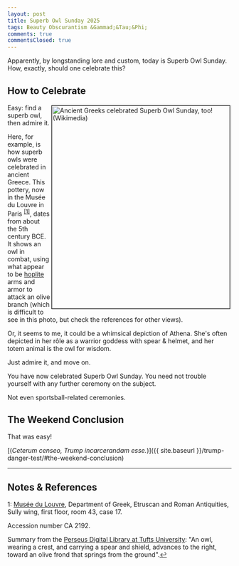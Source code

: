 ```yaml
---
layout: post
title: Superb Owl Sunday 2025
tags: Beauty Obscurantism &Gammad;&Tau;&Phi;
comments: true
commentsClosed: true
---
```


Apparently, by longstanding lore and custom, today is Superb Owl Sunday.  How, exactly,
should one celebrate this?  


## How to Celebrate  

<a href="{{ site.baseurl }}/images/2025-02-09-superb-owl-sunday-greek.jpg"><img src="{{ site.baseurl }}/images/2025-02-09-superb-owl-sunday-greek-thumb.jpg" width="400" height="456" alt="Ancient Greeks celebrated Superb Owl Sunday, too! (Wikimedia)" title="Ancient Greeks celebrated Superb Owl Sunday, too! (Wikimedia)" style="float: right; margin: 3px 3px 3px 3px; border: 1px solid #000000;"></a>
Easy: find a superb owl, then admire it.  

Here, for example, is how superb owls were celebrated in ancient Greece.  This pottery,
now in the Mus&eacute;e du Louvre in Paris <sup id="fn1a">[[1]](#fn1)</sup>, dates from
about the 5th century BCE.  It shows an owl in combat, using what appear to be
[hoplite](https://en.wikipedia.org/wiki/Hoplite) arms and armor to attack an olive branch
(which is difficult to see in this photo, but check the references for other views).  

Or, it seems to me, it could be a whimsical depiction of Athena.  She's often depicted
in her r&ocirc;le as a warrior goddess with spear &amp; helmet, and her totem animal is
the owl for wisdom.  

Just admire it, and move on.  

You have now celebrated Superb Owl Sunday.  You need not trouble yourself with any further
ceremony on the subject.  

Not even sportsball-related ceremonies.  


## The Weekend Conclusion  

That was easy!  

[(_Ceterum censeo, Trump incarcerandam esse._)]({{ site.baseurl }}/trump-danger-test/#the-weekend-conclusion)  

---

## Notes &amp; References  

<!--

<sup id="fn1a">[[1]](#fn1)</sup>

<a id="fn1">1</a>: ***, ["***"](***), *** DOI: [***](***). [↩](#fn1a)  

<a href="{{ site.baseurl }}/images/***">
  <img src="{{ site.baseurl }}/images/***" width="400" height="***" alt="***" title="***" style="float: right; margin: 3px 3px 3px 3px; border: 1px solid #000000;">
</a>

<a href="***">
  <img src="{{ site.baseurl }}/images/***" width="550" height="***" alt="***" title="***" style="margin: 3px 3px 3px 3px; border: 1px solid #000000;">
</a>

<iframe width="400" height="224" src="***" allow="accelerometer; encrypted-media; gyroscope; picture-in-picture" allowfullscreen style="float: right; margin: 3px 3px 3px 3px; border: 1px solid #000000;"></iframe>
-->
 
<a id="fn1">1</a>: [Mus&eacute;e du Louvre](https://en.wikipedia.org/wiki/Louvre), Department of Greek, Etruscan and Roman Antiquities, Sully wing, first floor, room 43, case 17.  

Accession number CA 2192.  

Summary from the [Perseus Digital Library at Tufts University](https://www.perseus.tufts.edu/hopper/): "An owl, wearing a crest, and carrying a spear and shield, advances to the right, toward an olive frond that springs from the ground".[↩](#fn1a)  
